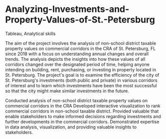 # Analyzing-Investments-and-Property-Values-of-St.-Petersburg

Tableau, Analytical skills

The aim of the project involves the analysis of non-school district taxable property values on commercial corridors in the CRA of St. Petersburg, FL since 2018 with a focus on understanding annual changes and overall trends. The analysis depicts the insights into how these values of all corridors changed over the designated period of time, helping anyone intending on building, rent, purchasing, or investing in property located in St. Petersburg. The project's goal is to examine the efficiency of the city of St. Petersburg's investments (both public and private) in various corridors of interest and to learn which investments have been the most successful so that the city might make similar investments in the future.

Conducted analysis of non-school district taxable property values on commercial corridors in the CRA
Developed interactive visualization to rank commercial corridors in non-school taxable district.
Provided valuable that enable stakeholders to make informed decisions regarding investments and further developments in the commercial corridors.
Demonstrated expertise in data analysis, visualization, and providing valuable insights to stakeholders.
